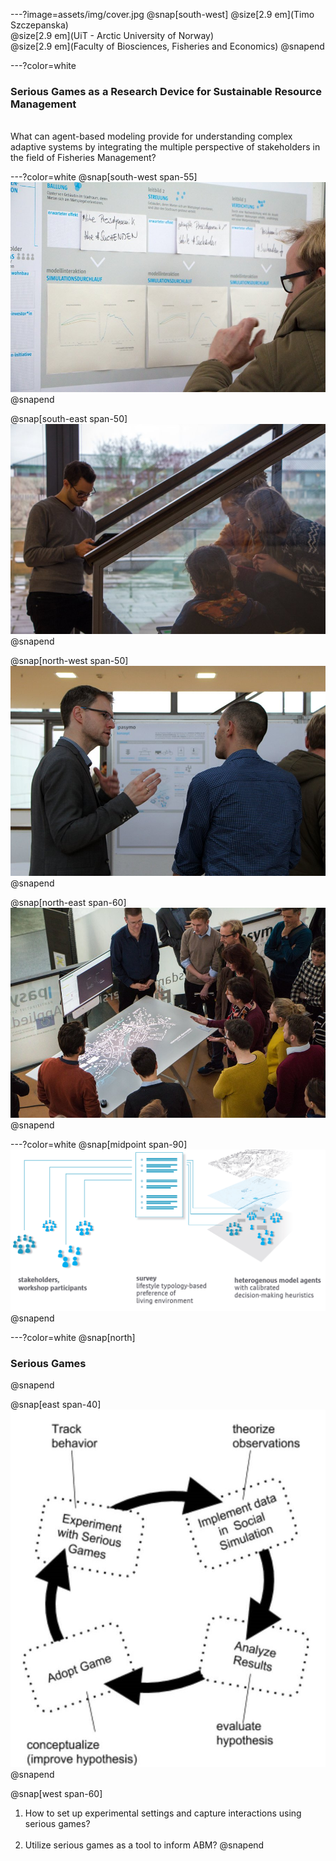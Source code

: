 ---?image=assets/img/cover.jpg
@snap[south-west]
@size[2.9 em](Timo Szczepanska)<br>
@size[2.9 em](UiT - Arctic University of Norway)<br>
@size[2.9 em](Faculty of Biosciences, Fisheries and Economics)
@snapend

---?color=white
### Serious Games as a Research Device for Sustainable Resource Management
<br>
What can agent-based modeling provide for understanding complex adaptive systems by integrating the multiple perspective of stakeholders in the field of Fisheries Management?

---?color=white
@snap[south-west span-55]
![](assets/img/WS3.jpg)
@snapend

@snap[south-east span-50]
![](assets/img/WS4.jpg)
@snapend

@snap[north-west span-50]
![](assets/img/WS2.jpg)
@snapend

@snap[north-east span-60]
![](assets/img/WS1.jpg)
@snapend

---?color=white
@snap[midpoint span-90]
![](assets/img/g.png)
@snapend

---?color=white
@snap[north]
### Serious Games
@snapend

@snap[east span-40]
![](assets/img/circle.jpg)
@snapend

@snap[west span-60]
1. How to set up experimental settings and capture interactions using serious games?
<br><br>
2. Utilize serious games as a tool to inform ABM?
@snapend
